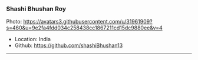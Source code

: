 ### Shashi Bhushan Roy
Photo: https://avatars3.githubusercontent.com/u/31961909?s=460&u=9e2fa4fdd034c258438cc1867211cd15dc9880ee&v=4
- Location: India
- Github: https://github.com/shashiBhushan13
***
